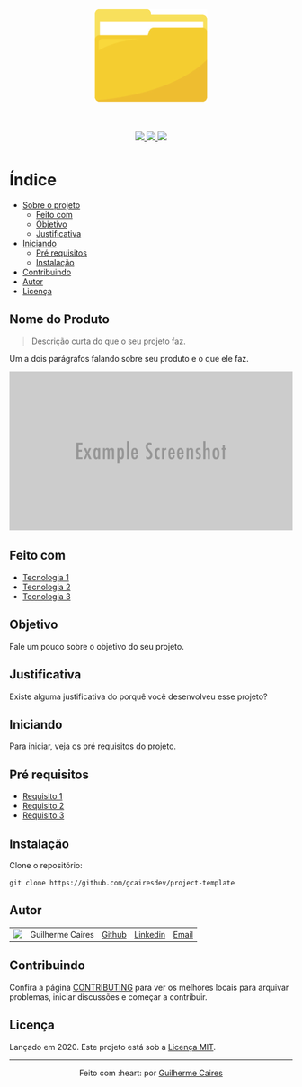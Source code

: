 <p align="center">
  <img src=".github/img/logo.png"></img>
</p>

<p align="center" style="margin: 50px">
  <a href="https://github.com/gcairesdev/project-template">
    <img src="https://img.shields.io/github/languages/code-size/gcairesdev/project-template?color=f4cd30&style=for-the-badge"></img>
  </a>
  <a href="https://github.com/gcairesdev/project-template/blob/master/LICENSE.md">
    <img src="https://img.shields.io/github/languages/top/gcairesdev/project-template?color=f4cd30&style=for-the-badge"></img>
  </a>
  <a href="https://github.com/gcairesdev/project-template">
    <img src="https://img.shields.io/github/license/gcairesdev/project-template?color=f4cd30&style=for-the-badge"></img>
  </a>
</p>

# Índice

* [Sobre o projeto](#nome-do-produto)
  * [Feito com](#feito-com)
  * [Objetivo](#objetivo)
  * [Justificativa](#justificativa)
* [Iniciando](#iniciando)
  * [Pré requisitos](#pré-requisitos)
  * [Instalação](#instalação)
* [Contribuindo](#contribuindo)
* [Autor](#autor)
* [Licença](#licença)

## Nome do Produto
> Descrição curta do que o seu projeto faz.

Um a dois parágrafos falando sobre seu produto e o que ele faz.

<p align="center">
  <img src=".github/img/example.png"></img>
</p>

## Feito com
* [Tecnologia 1](#)
* [Tecnologia 2](#)
* [Tecnologia 3](#)

## Objetivo

Fale um pouco sobre o objetivo do seu projeto.

## Justificativa

Existe alguma justificativa do porquê você desenvolveu esse projeto?

## Iniciando

Para iniciar, veja os pré requisitos do projeto.

## Pré requisitos
* [Requisito 1](#)
* [Requisito 2](#)
* [Requisito 3](#)

## Instalação

Clone o repositório:

```git
git clone https://github.com/gcairesdev/project-template
```

## Autor

|                |                  |          |            |         |
|----------------|------------------|----------|------------|---------|
| ![][githubImg] | Guilherme Caires | [Github] | [Linkedin] | [Email] |

## Contribuindo

Confira a página [CONTRIBUTING](./CONTRIBUTING.md) para ver os melhores locais para arquivar problemas, iniciar discussões e começar a contribuir.

## Licença

Lançado em 2020.
Este projeto está sob a [Licença MIT](./LICENSE.md).

---

<p align="center">
    Feito com :heart: por <a href="https://github.com/gcairesdev">Guilherme Caires</a>
</p>

<!-- Markdown link & img dfn's -->
[Github]: https://github.com/gcairesdev
[GithubImg]: https://avatars.githubusercontent.com/u/54117888?s=100
[Linkedin]: https://linkedin.com/in/guilherme-caires/
[Email]: contatogcaires@gmail.com